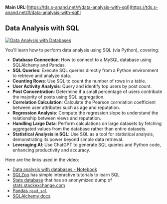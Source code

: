 **Main URL:**[https://tds.s-anand.net/#/data-analysis-with-sql](https://tds.s-anand.net/#/data-analysis-with-sql)l
## Data Analysis with SQL

[![Data Analysis with Databases](https://i.ytimg.com/vi_webp/Xn3QkYrThbI/sddefault.webp)](https://youtu.be/Xn3QkYrThbI)

You'll learn how to perform data analysis using SQL (via Python), covering:

- **Database Connection**: How to connect to a MySQL database using SQLAlchemy and Pandas.
- **SQL Queries**: Execute SQL queries directly from a Python environment to retrieve and analyze data.
- **Counting Rows**: Use SQL to count the number of rows in a table.
- **User Activity Analysis**: Query and identify top users by post count.
- **Post Concentration**: Determine if a small percentage of users contribute the majority of posts using SQL aggregation.
- **Correlation Calculation**: Calculate the Pearson correlation coefficient between user attributes such as age and reputation.
- **Regression Analysis**: Compute the regression slope to understand the relationship between views and reputation.
- **Handling Large Data**: Perform calculations on large datasets by fetching aggregated values from the database rather than entire datasets.
- **Statistical Analysis in SQL**: Use SQL as a tool for statistical analysis, demonstrating its power beyond simple data retrieval.
- **Leveraging AI**: Use ChatGPT to generate SQL queries and Python code, enhancing productivity and accuracy.

Here are the links used in the video:

- [Data analysis with databases - Notebook](https://colab.research.google.com/drive/1j_5AsWdf0SwVHVgfbEAcg7vYguKUN41o)
- [SQLZoo](https://www.sqlzoo.net/wiki/SQL_Tutorial) has simple interactive tutorials to learn SQL
- [Stats database](https://relational-data.org/dataset/Stats) that has an anonymized dump of [stats.stackexchange.com](https://stats.stackexchange.com/)
- [Pandas `read_sql`](https://pandas.pydata.org/docs/reference/api/pandas.read_sql.html)
- [SQLAlchemy docs](https://docs.sqlalchemy.org/)
